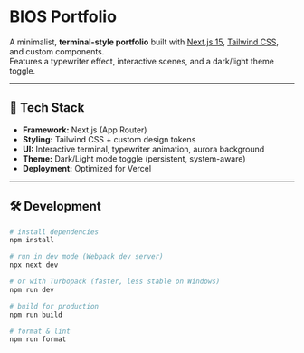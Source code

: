 # BIOS Portfolio

A minimalist, **terminal-style portfolio** built with [Next.js 15](https://nextjs.org/), [Tailwind CSS](https://tailwindcss.com/), and custom components.  
Features a typewriter effect, interactive scenes, and a dark/light theme toggle.

---

## 🚀 Tech Stack

- **Framework:** Next.js (App Router)
- **Styling:** Tailwind CSS + custom design tokens
- **UI:** Interactive terminal, typewriter animation, aurora background
- **Theme:** Dark/Light mode toggle (persistent, system-aware)
- **Deployment:** Optimized for Vercel

---

## 🛠 Development

```bash
# install dependencies
npm install

# run in dev mode (Webpack dev server)
npx next dev

# or with Turbopack (faster, less stable on Windows)
npm run dev

# build for production
npm run build

# format & lint
npm run format
```
